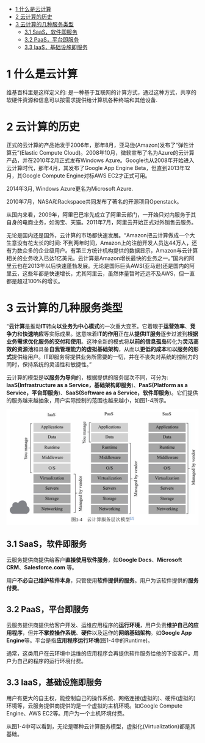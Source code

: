 
<!-- @import "[TOC]" {cmd="toc" depthFrom=1 depthTo=6 orderedList=false} -->

<!-- code_chunk_output -->

- [1 什么是云计算](#1-什么是云计算)
- [2 云计算的历史](#2-云计算的历史)
- [3 云计算的几种服务类型](#3-云计算的几种服务类型)
  - [3.1 SaaS，软件即服务](#31-saas软件即服务)
  - [3.2 PaaS，平台即服务](#32-paas平台即服务)
  - [3.3 IaaS，基础设施即服务](#33-iaas基础设施即服务)

<!-- /code_chunk_output -->

# 1 什么是云计算

维基百科里是这样定义的: 是一种基于互联网的计算方式，通过这种方式，共享的软硬件资源和信息可以按需求提供给计算机各种终端和其他设备.

# 2 云计算的历史

正式的云计算的产品始发于2006年，那年8月，亚马逊(Amazon)发布了“弹性计算云”(Elastic Compute Cloud)。2008年10月，微软宣布了名为Azure的云计算产品，并在2010年2月正式发布Windows Azure。Google也从2008年开始进入云计算时代，那年4月，其发布了Google App Engine Beta，但直到2013年12月，其Google Compute Engine对标AWS EC2才正式可用。

2014年3月, Windows Azure更名为Microsoft Azure.

2010年7月，NASA和Rackspace共同发布了著名的开源项目Openstack。

从国内来看，2009年，阿里巴巴率先成立了阿里云部门，一开始只对内服务于其自身的电商业务，如淘宝、天猫。2011年7月，阿里云开始正式对外销售云服务。

无论是国内还是国外，云计算的市场都快速发展。“Amazon把云计算做成一个大生意没有花太长的时间: 不到两年时间，Amazon上的注册开发人员达44万人，还有为数众多的企业级用户。有第三方统计机构提供的数据显示，Amazon与云计算相关的业务收入已达1亿美元。云计算是Amazon增长最快的业务之一。”国内的阿里云也在2013年以后快速蓬勃发展。无论是国际巨头AWS(亚马逊)还是国内的阿里云，这些年都是快速增长，尤其阿里云，虽然体量暂时还远不及AWS，但一直都是超过100%的增长。

# 3 云计算的几种服务类型

“**云计算**是推动**IT**转向**以业务为中心模式**的一次重大变革。它着眼于**运营效率**、**竞争力**和**快速响应**等实际成果。这意味着**IT的作用**正在从**提供IT服务**逐步过渡到**根据业务需求优化服务的交付和使用**。这种全新的模式将**以前的信息孤岛**转化为**灵活高效的资源池**和具备**自我管理能力的虚拟基础架构**，从而以**更低的成本**和**以服务的形式**提供给用户。IT即服务将提供业务所需要的一切，并在不丧失对系统的控制力的同时，保持系统的灵活性和敏捷性。”

云计算的模型是**以服务为导向**的，根据提供的服务层次不同，可分为: **IaaS(Infrastructure as a Service，基础架构即服务**)、**PaaS(Platform as a Service，平台即服务**)、**SaaS(Software as a Service，软件即服务**)。它们提供的服务越来越抽象，用户实际控制的范围也越来越小，如图1-4所示。

![](./images/2019-05-12-21-48-06.png)

## 3.1 SaaS，软件即服务

云服务提供商提供给客户**直接使用软件服务**，如**Google Docs**、**Microsoft CRM**、**Salesforce.com** 等。

用户**不必自己维护软件本身**，只管使用**软件提供的服务**。用户为该软件提供的**服务付费**。

## 3.2 PaaS，平台即服务

云服务提供商提供给客户开发、运维应用程序的**运行环境**，用户负责**维护自己的应用程序**，但并**不掌控操作系统**、**硬件**以及运作的**网络基础架构**。如**Google App Engine**等。平台是指**应用程序运行环境**(图1-4中的Runtime)。

通常，这类用户在云环境中运维的应用程序会再提供软件服务给他的下级客户。用户为自己的程序的运行环境付费。

## 3.3 IaaS，基础设施即服务

用户有更大的自主权，能控制自己的操作系统、网络连接(虚拟的)、硬件(虚拟的)环境等，云服务提供商提供的是一个虚拟的主机环境。如Google Compute Engine、AWS EC2等。用户为一个主机环境付费。

从图1-4中可以看到，无论是哪种云计算服务模型，虚拟化(Virtualization)都是其基础。


